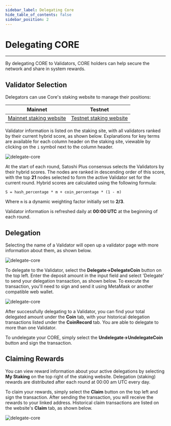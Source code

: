 ```yaml
---
sidebar_label: Delegating Core
hide_table_of_contents: false
sidebar_position: 2
---
```


# Delegating CORE
---

By delegating CORE to Validators, CORE holders can help secure the network and share in system rewards.

## Validator Selection

Delegators can use Core's staking website to manage their positions:

| Mainnet                                              | Testnet                                                    |
| ---------------------------------------------------- | ---------------------------------------------------------- |
| [Mainnet staking website](https://stake.coredao.org) | [Testnet staking website](https://stake.test.btcs.network) |

Validator information is listed on the staking site, with all validators ranked by their current hybrid score, as shown below. Explanations for key terms are available for each column header on the staking site, viewable by clicking on the `i` symbol next to the column header.

![delegate-core](../../static/img/delegate/delegate-core/delegate-core-1.avif)

At the start of each round, Satoshi Plus consensus selects the Validators by their hybrid scores. The nodes are ranked in descending order of this score, with the top **21** nodes selected to form the active Validator set for the current round. Hybrid scores are calculated using the following formula:

`S = hash_percentage * m + coin_percentage * (1 - m)`

Where `m` is a dynamic weighting factor initially set to **2/3**.

Validator information is refreshed daily at **00:00 UTC** at the beginning of each round.

## Delegation

Selecting the name of a Validator will open up a validator page with more information about them, as shown below.

![delegate-core](../../static/img/delegate/delegate-core/delegate-core-2.avif)

To delegate to the Validator, select the **Delegate→DelegateCoin** button on the top left. Enter the deposit amount in the input field and select 'Delegate' to send your delegation transaction, as shown below. To execute the transaction, you'll need to sign and send it using MetaMask or another compatible web wallet.

![delegate-core](../../static/img/delegate/delegate-core/delegate-core-3.avif)

After successfully delegating to a Validator, you can find your total delegated amount under the **Coin** tab, with your historical delegation transactions listed under the **CoinRecord** tab. You are able to delegate to more than one Validator.

To undelegate your CORE, simply select the **Undelegate→UndelegateCoin** button and sign the transaction.

## Claiming Rewards

You can view reward information about your active delegations by selecting **My Staking** on the top right of the staking website. Delegation (staking) rewards are distributed after each round at 00:00 am UTC every day.

To claim your rewards, simply select the **Claim** button on the top left and sign the transaction. After sending the transaction, you will receive the rewards to your linked address. Historical claim transactions are listed on the website's **Claim** tab, as shown below.

![delegate-core](../../static/img/delegate/delegate-core/delegate-core-4.avif)
